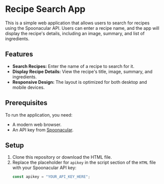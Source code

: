 # Recipe Search App

This is a simple web application that allows users to search for recipes using the Spoonacular API. Users can enter a recipe name, and the app will display the recipe's details, including an image, summary, and list of ingredients.

## Features

- **Search Recipes:** Enter the name of a recipe to search for it.
- **Display Recipe Details:** View the recipe's title, image, summary, and ingredients.
- **Responsive Design:** The layout is optimized for both desktop and mobile devices.

## Prerequisites

To run the application, you need:
- A modern web browser.
- An API key from [Spoonacular](https://spoonacular.com/food-api).

## Setup

1. Clone this repository or download the HTML file.
2. Replace the placeholder for `apikey` in the script section of the `HTML` file with your Spoonacular API key:
   ```javascript
   const apikey = "YOUR_API_KEY_HERE";
